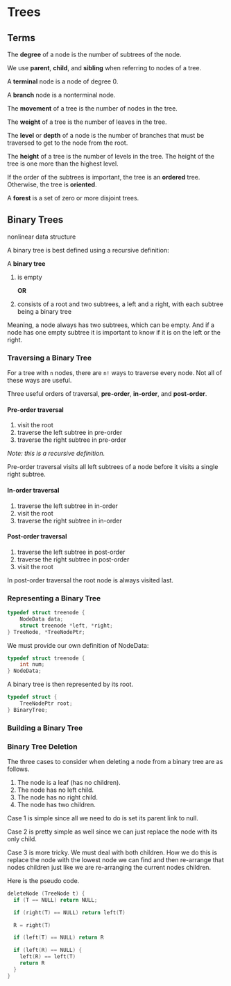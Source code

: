 # Trees

## Terms

The **degree** of a node is the number of subtrees of the node.

We use **parent**, **child**, and **sibling** when referring to nodes of a tree.

A **terminal** node is a node of degree 0.

A **branch** node is a nonterminal node.

The **movement** of a tree is the number of nodes in the tree.

The **weight** of a tree is the number of leaves in the tree.

The **level** or **depth** of a node is the number of branches that must be traversed to get to the node from the root.

The **height** of a tree is the number of levels in the tree. The height of the tree is one more than the highest level.

If the order of the subtrees is important, the tree is an **ordered** tree. Otherwise, the tree is **oriented**.

A **forest** is a set of zero or more disjoint trees.

## Binary Trees

nonlinear data structure

A binary tree is best defined using a recursive definition:

A **binary tree**

1. is empty

    **OR**

2. consists of a root and two subtrees, a left and a right, with each subtree being a binary tree

Meaning, a node always has two subtrees, which can be empty. And if a node has one empty subtree it is important to know if it is on the left or the right.

### Traversing a Binary Tree

For a tree with `n` nodes, there are `n!` ways to traverse every node. Not all of these ways are useful.

Three useful orders of traversal, **pre-order**, **in-order**, and **post-order**.

#### Pre-order traversal

1. visit the root
2. traverse the left subtree in pre-order
3. traverse the right subtree in pre-order

_Note: this is a recursive definition._

Pre-order traversal visits all left subtrees of a node before it visits a single right subtree.

#### In-order traversal

1. traverse the left subtree in in-order
2. visit the root
3. traverse the right subtree in in-order

#### Post-order traversal

1. traverse the left subtree in post-order
2. traverse the right subtree in post-order
3. visit the root

In post-order traversal the root node is always visited last.

### Representing a Binary Tree

```c
typedef struct treenode {
	NodeData data;
	struct treenode *left, *right;
} TreeNode, *TreeNodePtr;
```

We must provide our own definition of NodeData:

```c
typedef struct treenode {
	int num;
} NodeData;
```

A binary tree is then represented by its root.

```c
typedef struct {
	TreeNodePtr root;
} BinaryTree;
```

### Building a Binary Tree


### Binary Tree Deletion

The three cases to consider when deleting a node from a binary tree are as follows.

1. The node is a leaf (has no children).
2. The node has no left child.
3. The node has no right child.
4. The node has two children.

Case 1 is simple since all we need to do is set its parent link to null.

Case 2 is pretty simple as well since we can just replace the node with its only child.

Case 3 is more tricky. We must deal with both children. How we do this is replace the node with the lowest node we can find and then re-arrange that nodes children just like we are re-arranging the current nodes children.

Here is the pseudo code.

```c
deleteNode (TreeNode t) {
  if (T == NULL) return NULL;

  if (right(T) == NULL) return left(T)

  R = right(T)

  if (left(T) == NULL) return R

  if (left(R) == NULL) {
    left(R) == left(T)
    return R
  }
}
```
